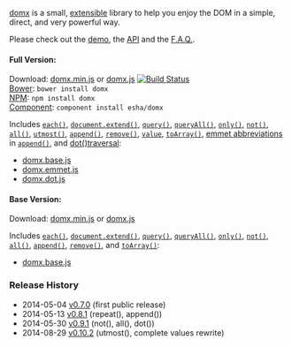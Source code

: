 [domx][home] is a small, [extensible][extend] library to help you enjoy the DOM in a simple, direct, and very powerful way.

Please check out the [demo][demo], the [API][api] and the [F.A.Q.][faq].

[home]: http://esha.github.io/domx
[demo]: http://esha.github.io/domx#Demo
[api]: http://esha.github.io/domx#API
[faq]: http://esha.github.io/domx#FAQ

#### Full Version:

Download: [domx.min.js][full-min] or [domx.js][full] [![Build Status](https://travis-ci.org/esha/domx.png?branch=master)](https://travis-ci.org/esha/domx)  
[Bower][bower]: `bower install domx`  
[NPM][npm]: `npm install domx`   
[Component][component]: `component install esha/domx`  

Includes [`each()`][each], [`document.extend()`][extend], [`query()`][query], [`queryAll()`][queryAll], [`only()`][only], [`not()`][not], [`all()`][all], [`utmost()`][utmost], [`append()`][append], [`remove()`][remove], [`value`][value], [`toArray()`][toArray], [emmet abbreviations][abbr] in [`append()`][append-emmet], and [dot()traversal][dot-traversal]:  
* [domx.base.js][base]
* [domx.emmet.js][emmet]
* [domx.dot.js][dot]

[npm]: https://npmjs.org/package/domx
[bower]: http://bower.io/
[component]: http://component.io/

[full-min]: https://raw.github.com/esha/domx/master/dist/domx.min.js
[full]: https://raw.github.com/esha/domx/master/dist/domx.js
[base-min]: http://raw.github.com/esha/domx/master/dist/domx.base.min.js
[base]: http://raw.github.com/esha/domx/master/dist/domx.base.js

[core]: http://raw.github.com/esha/domx/master/src/core.js
[traverse]: http://raw.github.com/esha/domx/master/src/traverse.js
[append]: http://raw.github.com/esha/domx/master/src/append.js
[value]: http://raw.github.com/esha/domx/master/src/value.js
[emmet]: http://raw.github.com/esha/domx/master/dist/domx.emmet.js
[dot]: http://raw.github.com/esha/domx/master/dist/domx.dot.js
[stringify]: http://raw.github.com/esha/domx/master/dist/domx.stringify.js

[each]: http://esha.github.io/domx#each()
[toArray]: http://esha.github.io/domx#toArray()
[extend]: http://esha.github.io/domx#extend()

[query]: http://esha.github.io/domx#query()
[queryAll]: http://esha.github.io/domx#queryAll()
[only]: http://esha.github.io/domx#only()
[not]: http://esha.github.io/domx#not()
[all]: http://esha.github.io/domx#all()
[utmost]: http://esha.github.io/domx#utmost()

[append]: http://esha.github.io/domx#append()
[remove]: http://esha.github.io/domx#remove()

[value]: http://esha.github.io/domx#value

[append-emmet]: http://esha.github.io/domx#append(emmet)
[abbr]: http://docs.emmet.io/abbreviations/syntax/

[dot-traversal]: http://esha.github.io/domx#dot-traversal

#### Base Version:

Download: [domx.min.js][base-min]  or  [domx.js][base]  

Includes [`each()`][each], [`document.extend()`][extend], [`query()`][query], [`queryAll()`][queryAll], [`only()`][only], [`not()`][not], [`all()`][all], [`append()`][append], [`remove()`][remove], and [`toArray()`][toArray]:  
* [domx.base.js][base]


### Release History
* 2014-05-04 [v0.7.0][] (first public release)
* 2014-05-13 [v0.8.1][] (repeat(), append())
* 2014-05-30 [v0.9.1][] (not(), all(), dot())
* 2014-08-29 [v0.10.2][] (utmost(), complete values rewrite)

[v0.7.0]: https://github.com/esha/domx/tree/0.7.0
[v0.8.1]: https://github.com/esha/domx/tree/0.8.1
[v0.9.1]: https://github.com/esha/domx/tree/0.9.1
[v0.10.2]: https://github.com/esha/domx/tree/0.10.2
